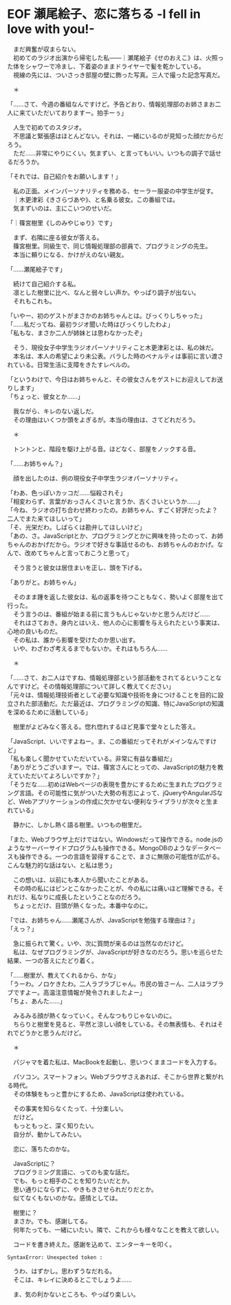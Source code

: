 # EOF 瀬尾絵子、恋に落ちる -I fell in love with you!-

　まだ興奮が収まらない。  
　初めてのラジオ出演から帰宅した私――｜瀬尾絵子《せのおえこ》は、火照った体をシャワーで冷まし、下着姿のままドライヤーで髪を乾かしている。  
　視線の先には、ついさっき部屋の壁に飾った写真。三人で撮った記念写真だ。

　＊

「……さて、今週の番組なんですけど。予告どおり、情報処理部のお姉さまお二人に来ていただいておりますー。拍手ーぅ」

　人生で初めてのスタジオ。  
　不思議と緊張感はほとんどない。それは、一緒にいるのが見知った顔だからだろう。  
　ただ……非常にやりにくい。気まずい、と言ってもいい。いつもの調子で話せるだろうか。

「それでは、自己紹介をお願いします！」

　私の正面。メインパーソナリティを務める、セーラー服姿の中学生が促す。  
　｜木更津彩《きさらづあや》、と名乗る彼女。この番組では。  
　気まずいのは、主にこいつのせいだ。

「｜篠宮樹里《しのみやじゅり》です」

　まず、右隣に座る彼女が答える。  
　篠宮樹里。同級生で、同じ情報処理部の部員で、プログラミングの先生。  
　本当に頼りになる、かけがえのない親友。

「……瀬尾絵子です」

　続けて自己紹介する私。  
　凛とした樹里に比べ、なんと弱々しい声か。やっぱり調子が出ない。  
　それもこれも。

「いやー、初のゲストがまさかのお姉ちゃんとは。びっくりしちゃった」  
「……私だってね、最初ラジオ聞いた時はびっくりしたわよ」  
「私もな、まさか二人が姉妹とは思わなかったぞ」

　そう、現役女子中学生ラジオパーソナリティこと木更津彩とは、私の妹だ。  
　本名は、本人の希望により未公表。バラした時のペナルティは事前に言い渡されている。日常生活に支障をきたすレベルの。

「というわけで、今日はお姉ちゃんと、その彼女さんをゲストにお迎えしてお送りします」  
「ちょっと、彼女とか……」

　我ながら、キレのない返しだ。  
　その理由はいくつか頭をよぎるが。本当の理由は、さてどれだろう。

　＊

　トントンと、階段を駆け上がる音。ほどなく、部屋をノックする音。

「……お姉ちゃん？」

　顔を出したのは、例の現役女子中学生ラジオパーソナリティ。

「わあ、色っぽいカッコだ……悩殺されそ」  
「相変わらず、言葉がおっさんくさいと言うか、古くさいというか……」  
「今ね、ラジオの打ち合わせ終わったの。お姉ちゃん、すごく好評だったよ？　二人でまた来てほしいって」  
「そ、光栄だわ。しばらくは勘弁してほしいけど」  
「あの、さ。JavaScriptとか、プログラミングとかに興味を持ったのって、お姉ちゃんのおかげだから。ラジオで好きな事話せるのも、お姉ちゃんのおかげ。なんで、改めてちゃんと言っておこうと思って」

　そう言うと彼女は居住まいを正し、頭を下げる。

「ありがと。お姉ちゃん」

　そのまま踵を返した彼女は、私の返事を待つこともなく、勢いよく部屋を出て行った。  
　そう言うのは、番組が始まる前に言うもんじゃないかと思うんだけど……  
　それはさておき。身内とはいえ、他人の心に影響を与えられたという事実は、心地の良いものだ。  
　その私は、誰から影響を受けたのか思い出す。  
　いや、わざわざ考えるまでもないか。それはもちろん……

　＊

「……さて、お二人はですね、情報処理部という部活動をされてるということなんですけど。その情報処理部について詳しく教えてください」  
「元々は、情報処理技術者として必要な知識や技術を身につけることを目的に設立された部活動だ。ただ最近は、プログラミングの知識、特にJavaScriptの知識を深めるために活動している」

　樹里がよどみなく答える。惚れ惚れするほど見事で堂々とした答え。

「JavaScript、いいですよねー。ま、この番組だってそれがメインなんですけど」  
「私も楽しく聞かせていただいている。非常に有益な番組だ」  
「ありがとうございますー。では、篠宮さんにとっての、JavaScriptの魅力を教えていただいてよろしいですか？」  
「そうだな……初めはWebページの表現を豊かにするために生まれたプログラミング言語。その可能性に気がついた大勢の有志によって、jQueryやAngularJSなど、Webアプリケーションの作成に欠かせない便利なライブラリが次々と生まれている」

　静かに、しかし熱く語る樹里。いつもの樹里だ。

「また、Webブラウザ上だけではない。Windowsだって操作できる。node.jsのようなサーバーサイドプログラムも操作できる。MongoDBのようなデータベースも操作できる。一つの言語を習得することで、まさに無限の可能性が広がる。こんな魅力的な話はない、と私は思う」

　この想いは、以前にも本人から聞いたことがある。  
　その時の私にはピンとこなかったことが、今の私には痛いほど理解できる。それだけ、私なりに成長したということなのだろう。  
　ちょっとだけ、目頭が熱くなった。本番中なのに。

「では、お姉ちゃん……瀬尾さんが、JavaScriptを勉強する理由は？」  
「えっ？」

　急に振られて驚く。いや、次に質問が来るのは当然なのだけど。  
　私は、なぜプログラミングが、JavaScriptが好きなのだろう。思いを巡らせた結果、一つの答えにたどり着く。

「……樹里が、教えてくれるから、かな」  
「うーわ。ノロケきたわ。二人ラブラブじゃん。市民の皆さーん、二人はラブラブですよー。高温注意情報が発令されましたよー」  
「ちょ、あんた……」

　みるみる顔が熱くなっていく。そんなつもりじゃないのに。  
　ちらりと樹里を見ると、平然と涼しい顔をしている。その無表情も、それはそれでどうかと思うんだけど。

　＊

　パジャマを着た私は、MacBookを起動し、思いつくままコードを入力する。

　パソコン。スマートフォン。Webブラウザさえあれば、そこから世界と繋がれる時代。  
　その体験をもっと豊かにするため、JavaScriptは使われている。

　その事実を知らなくたって、十分楽しい。  
　だけど。  
　もっともっと、深く知りたい。  
　自分が、動かしてみたい。

　恋に、落ちたのかな。

　JavaScriptに？  
　プログラミング言語に、ってのも変な話だ。  
　でも、もっと相手のことを知りたいだとか。  
　思い通りにならずに、やきもきさせられだりだとか。  
　似てなくもないのかな。感情としては。

　樹里に？  
　まさか。でも、感謝してる。  
　何年たっても、一緒にいたい。隣で、これからも様々なことを教えて欲しい。

　コードを書き終えた。感謝を込めて、エンターキーを叩く。

```
SyntaxError: Unexpected token :
```

　うわ、はずかし。思わずうなだれる。  
　そこは、キレイに決めるとこでしょうよ……

　ま、気の利かないところも、やっぱり楽しい。